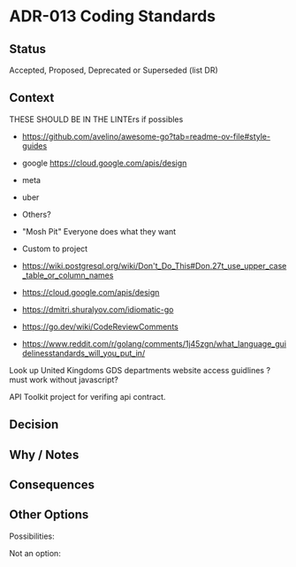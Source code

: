 # ADR-013 Coding Standards

## Status

Accepted, Proposed, Deprecated or Superseded (list DR)

## Context

THESE SHOULD BE IN THE LINTErs if possibles

- https://github.com/avelino/awesome-go?tab=readme-ov-file#style-guides


- google  https://cloud.google.com/apis/design
- meta
- uber
- Others?
- "Mosh Pit" Everyone does what they want
- Custom to project
- https://wiki.postgresql.org/wiki/Don't_Do_This#Don.27t_use_upper_case_table_or_column_names
- https://cloud.google.com/apis/design
- https://dmitri.shuralyov.com/idiomatic-go
- https://go.dev/wiki/CodeReviewComments
- https://www.reddit.com/r/golang/comments/1j45zgn/what_language_guidelinesstandards_will_you_put_in/

Look up United Kingdoms GDS departments website access guidlines
	?must work without javascript?


API Toolkit
	project for verifing api contract.
    


## Decision



## Why / Notes



## Consequences



## Other Options

Possibilities:

Not an option:

